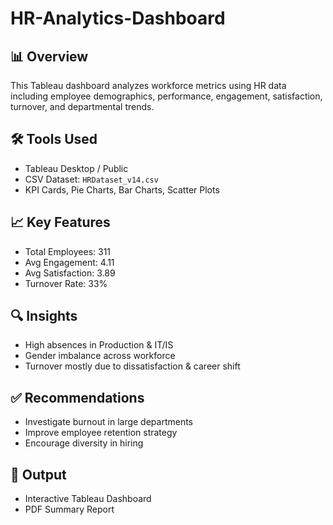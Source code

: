# HR-Analytics-Dashboard

## 📊 Overview
This Tableau dashboard analyzes workforce metrics using HR data including employee demographics, performance, engagement, satisfaction, turnover, and departmental trends.

## 🛠 Tools Used
- Tableau Desktop / Public
- CSV Dataset: `HRDataset_v14.csv`
- KPI Cards, Pie Charts, Bar Charts, Scatter Plots

## 📈 Key Features
- Total Employees: 311
- Avg Engagement: 4.11
- Avg Satisfaction: 3.89
- Turnover Rate: 33%

## 🔍 Insights
- High absences in Production & IT/IS
- Gender imbalance across workforce
- Turnover mostly due to dissatisfaction & career shift

## ✅ Recommendations
- Investigate burnout in large departments
- Improve employee retention strategy
- Encourage diversity in hiring

## 📂 Output
- Interactive Tableau Dashboard
- PDF Summary Report
